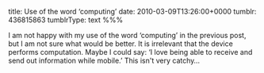 title: Use of the word ‘computing’
date: 2010-03-09T13:26:00+0000
tumblr: 436815863
tumblrType: text
%%%

I am not happy with my use of the word ‘computing’ in the previous post, but I am not sure what would be better.  It is irrelevant that the device performs computation.  Maybe I could say: ‘I love being able to receive and send out information while mobile.’ This isn't very catchy…
